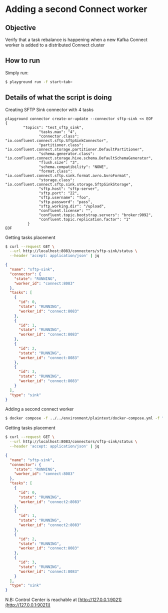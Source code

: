 # Adding a second Connect worker

## Objective

Verify that a task rebalance is happening when a new Kafka Connect worker is added to a distributed Connect cluster


## How to run

Simply run:

```bash
$ playground run -f start<tab>
```

## Details of what the script is doing

Creating SFTP Sink connector with 4 tasks

```
playground connector create-or-update --connector sftp-sink << EOF
{
        "topics": "test_sftp_sink",
               "tasks.max": "4",
               "connector.class": "io.confluent.connect.sftp.SftpSinkConnector",
               "partitioner.class": "io.confluent.connect.storage.partitioner.DefaultPartitioner",
               "schema.generator.class": "io.confluent.connect.storage.hive.schema.DefaultSchemaGenerator",
               "flush.size": "3",
               "schema.compatibility": "NONE",
               "format.class": "io.confluent.connect.sftp.sink.format.avro.AvroFormat",
               "storage.class": "io.confluent.connect.sftp.sink.storage.SftpSinkStorage",
               "sftp.host": "sftp-server",
               "sftp.port": "22",
               "sftp.username": "foo",
               "sftp.password": "pass",
               "sftp.working.dir": "/upload",
               "confluent.license": "",
               "confluent.topic.bootstrap.servers": "broker:9092",
               "confluent.topic.replication.factor": "1"
          }
EOF
```

Getting tasks placement

```bash
$ curl --request GET \
  --url http://localhost:8083/connectors/sftp-sink/status \
  --header 'accept: application/json' | jq
```

```json
{
  "name": "sftp-sink",
  "connector": {
    "state": "RUNNING",
    "worker_id": "connect:8083"
  },
  "tasks": [
    {
      "id": 0,
      "state": "RUNNING",
      "worker_id": "connect:8083"
    },
    {
      "id": 1,
      "state": "RUNNING",
      "worker_id": "connect:8083"
    },
    {
      "id": 2,
      "state": "RUNNING",
      "worker_id": "connect:8083"
    },
    {
      "id": 3,
      "state": "RUNNING",
      "worker_id": "connect:8083"
    }
  ],
  "type": "sink"
}
```

Adding a second connect worker

```bash
$ docker compose -f ../../environment/plaintext/docker-compose.yml -f "${PWD}/docker-compose.plaintext.yml" -f "${PWD}/docker-compose.add-connect-worker.yml" up -d
```

Getting tasks placement

```bash
$ curl --request GET \
  --url http://localhost:8083/connectors/sftp-sink/status \
  --header 'accept: application/json' | jq
```

```json
{
  "name": "sftp-sink",
  "connector": {
    "state": "RUNNING",
    "worker_id": "connect:8083"
  },
  "tasks": [
    {
      "id": 0,
      "state": "RUNNING",
      "worker_id": "connect2:8083"
    },
    {
      "id": 1,
      "state": "RUNNING",
      "worker_id": "connect2:8083"
    },
    {
      "id": 2,
      "state": "RUNNING",
      "worker_id": "connect:8083"
    },
    {
      "id": 3,
      "state": "RUNNING",
      "worker_id": "connect:8083"
    }
  ],
  "type": "sink"
}
```

N.B: Control Center is reachable at [http://127.0.0.1:9021](http://127.0.0.1:9021])
